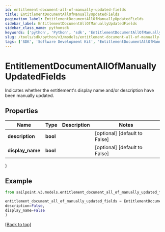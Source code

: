 ```yaml
---
id: entitlement-document-all-of-manually-updated-fields
title: EntitlementDocumentAllOfManuallyUpdatedFields
pagination_label: EntitlementDocumentAllOfManuallyUpdatedFields
sidebar_label: EntitlementDocumentAllOfManuallyUpdatedFields
sidebar_class_name: pythonsdk
keywords: ['python', 'Python', 'sdk', 'EntitlementDocumentAllOfManuallyUpdatedFields', 'EntitlementDocumentAllOfManuallyUpdatedFields'] 
slug: /tools/sdk/python/v3/models/entitlement-document-all-of-manually-updated-fields
tags: ['SDK', 'Software Development Kit', 'EntitlementDocumentAllOfManuallyUpdatedFields', 'EntitlementDocumentAllOfManuallyUpdatedFields']
---
```


# EntitlementDocumentAllOfManuallyUpdatedFields

Indicates whether the entitlement's display name and/or description have been manually updated.

## Properties

Name | Type | Description | Notes
------------ | ------------- | ------------- | -------------
**description** | **bool** |  | [optional] [default to False]
**display_name** | **bool** |  | [optional] [default to False]
}

## Example

```python
from sailpoint.v3.models.entitlement_document_all_of_manually_updated_fields import EntitlementDocumentAllOfManuallyUpdatedFields

entitlement_document_all_of_manually_updated_fields = EntitlementDocumentAllOfManuallyUpdatedFields(
description=False,
display_name=False
)

```
[[Back to top]](#) 

